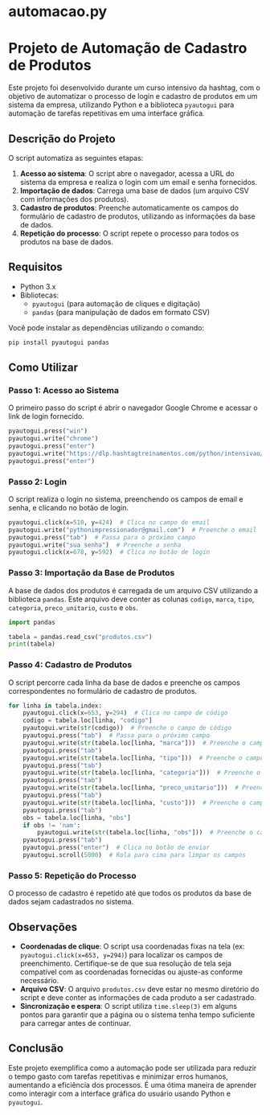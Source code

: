 # automacao.py


# Projeto de Automação de Cadastro de Produtos

Este projeto foi desenvolvido durante um curso intensivo da hashtag, com o objetivo de automatizar o processo de login e cadastro de produtos em um sistema da empresa, utilizando Python e a biblioteca `pyautogui` para automação de tarefas repetitivas em uma interface gráfica.

## Descrição do Projeto

O script automatiza as seguintes etapas:

1. **Acesso ao sistema**: O script abre o navegador, acessa a URL do sistema da empresa e realiza o login com um email e senha fornecidos.
2. **Importação de dados**: Carrega uma base de dados (um arquivo CSV com informações dos produtos).
3. **Cadastro de produtos**: Preenche automaticamente os campos do formulário de cadastro de produtos, utilizando as informações da base de dados.
4. **Repetição do processo**: O script repete o processo para todos os produtos na base de dados.

## Requisitos

- Python 3.x
- Bibliotecas:
  - `pyautogui` (para automação de cliques e digitação)
  - `pandas` (para manipulação de dados em formato CSV)
  
Você pode instalar as dependências utilizando o comando:
```bash
pip install pyautogui pandas
```

## Como Utilizar

### Passo 1: Acesso ao Sistema

O primeiro passo do script é abrir o navegador Google Chrome e acessar o link de login fornecido.

```python
pyautogui.press("win")
pyautogui.write("chrome")
pyautogui.press("enter")
pyautogui.write("https://dlp.hashtagtreinamentos.com/python/intensivao/login")
pyautogui.press("enter")
```

### Passo 2: Login

O script realiza o login no sistema, preenchendo os campos de email e senha, e clicando no botão de login.

```python
pyautogui.click(x=510, y=424)  # Clica no campo de email
pyautogui.write("pythonimpressionador@gmail.com")  # Preenche o email
pyautogui.press("tab")  # Passa para o próximo campo
pyautogui.write("sua senha")  # Preenche a senha
pyautogui.click(x=678, y=592)  # Clica no botão de login
```

### Passo 3: Importação da Base de Produtos

A base de dados dos produtos é carregada de um arquivo CSV utilizando a biblioteca `pandas`. Este arquivo deve conter as colunas `codigo`, `marca`, `tipo`, `categoria`, `preco_unitario`, `custo` e `obs`.

```python
import pandas

tabela = pandas.read_csv("produtos.csv")
print(tabela)
```

### Passo 4: Cadastro de Produtos

O script percorre cada linha da base de dados e preenche os campos correspondentes no formulário de cadastro de produtos.

```python
for linha in tabela.index:
    pyautogui.click(x=653, y=294)  # Clica no campo de código
    codigo = tabela.loc[linha, "codigo"]
    pyautogui.write(str(codigo))  # Preenche o campo de código
    pyautogui.press("tab")  # Passa para o próximo campo
    pyautogui.write(str(tabela.loc[linha, "marca"]))  # Preenche o campo de marca
    pyautogui.press("tab")
    pyautogui.write(str(tabela.loc[linha, "tipo"]))  # Preenche o campo de tipo
    pyautogui.press("tab")
    pyautogui.write(str(tabela.loc[linha, "categoria"]))  # Preenche o campo de categoria
    pyautogui.press("tab")
    pyautogui.write(str(tabela.loc[linha, "preco_unitario"]))  # Preenche o campo de preço unitário
    pyautogui.press("tab")
    pyautogui.write(str(tabela.loc[linha, "custo"]))  # Preenche o campo de custo
    pyautogui.press("tab")
    obs = tabela.loc[linha, "obs"]
    if obs != 'nam':
        pyautogui.write(str(tabela.loc[linha, "obs"]))  # Preenche o campo de observações
    pyautogui.press("tab")
    pyautogui.press("enter")  # Clica no botão de enviar
    pyautogui.scroll(5000)  # Rola para cima para limpar os campos
```

### Passo 5: Repetição do Processo

O processo de cadastro é repetido até que todos os produtos da base de dados sejam cadastrados no sistema.

## Observações

- **Coordenadas de clique**: O script usa coordenadas fixas na tela (ex: `pyautogui.click(x=653, y=294)`) para localizar os campos de preenchimento. Certifique-se de que sua resolução de tela seja compatível com as coordenadas fornecidas ou ajuste-as conforme necessário.
- **Arquivo CSV**: O arquivo `produtos.csv` deve estar no mesmo diretório do script e deve conter as informações de cada produto a ser cadastrado.
- **Sincronização e espera**: O script utiliza `time.sleep(3)` em alguns pontos para garantir que a página ou o sistema tenha tempo suficiente para carregar antes de continuar.

## Conclusão

Este projeto exemplifica como a automação pode ser utilizada para reduzir o tempo gasto com tarefas repetitivas e minimizar erros humanos, aumentando a eficiência dos processos. É uma ótima maneira de aprender como interagir com a interface gráfica do usuário usando Python e `pyautogui`.
